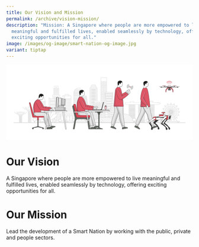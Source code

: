 ```yaml
---
title: Our Vision and Mission
permalink: /archive/vision-mission/
description: "Mission: A Singapore where people are more empowered to live
  meaningful and fulfilled lives, enabled seamlessly by technology, offering
  exciting opportunities for all."
image: /images/og-image/smart-nation-og-image.jpg
variant: tiptap
---
```

![Vision and Mission](/images/abt-smart-nation/milestones.jpg)

# Our Vision

A Singapore where people are more empowered to live meaningful and fulfilled lives, enabled seamlessly by technology, offering exciting opportunities for all.

# Our Mission

Lead the development of a Smart Nation by working with the public, private and people sectors.